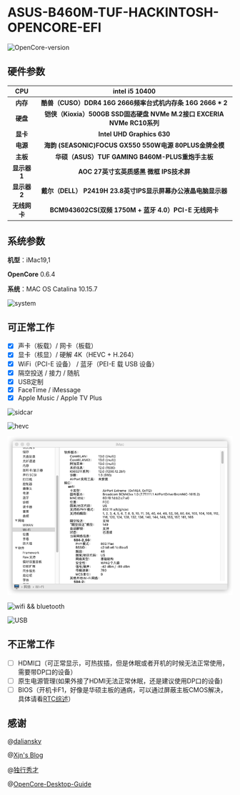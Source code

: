 # ASUS-B460M-TUF-HACKINTOSH-OPENCORE-EFI

![OpenCore-version](https://img.shields.io/badge/OpenCore-0.6.4-brightgreen)

## 硬件参数

|     CPU      |                        intel i5 10400                        |
| :----------: | :----------------------------------------------------------: |
|   **内存**   |  **酷兽（CUSO）DDR4 16G 2666频率台式机内存条 16G 2666 * 2**  |
|   **硬盘**   | **铠侠（Kioxia）500GB SSD固态硬盘 NVMe M.2接口 EXCERIA NVMe RC10系列** |
|   **显卡**   |                  **Intel UHD Graphics 630**                  |
|   **电源**   |    **海韵 (SEASONIC)FOCUS GX550 550W电源 80PLUS金牌全模**    |
|   **主板**   |       **华硕（ASUS）TUF GAMING B460M-PLUS重炮手主板**        |
| **显示器1**  |           **AOC 27英寸玄英质感黑 微框 IPS技术屏**            |
| **显示器2**  | **戴尔（DELL） P2419H 23.8英寸IPS显示屏幕办公液晶电脑显示器** |
| **无线网卡** |    **BCM943602CS(双频 1750M + 蓝牙 4.0）PCI-E 无线网卡**     |

## 系统参数

**机型**：iMac19,1 

**OpenCore** 0.6.4

**系统**：MAC OS Catalina 10.15.7

![system](https://github-image-1301846849.cos.ap-guangzhou.myqcloud.com/EFI/image/system.png)

## 可正常工作

- [x] 声卡（板载）/ 网卡（板载）
- [x] 显卡（核显）/ 硬解 4K（HEVC + H.264）
- [x] WiFi（PCI-E 设备） / 蓝牙（PEI-E 载 USB 设备）
- [x] 隔空投送 / 接力 / 随航
- [x] USB定制
- [x] FaceTime / iMessage
- [x] Apple Music / Apple TV Plus

![sidcar](https://github-image-1301846849.cos.ap-guangzhou.myqcloud.com/EFI/image/sidcar.png)

![hevc](https://github-image-1301846849.cos.ap-guangzhou.myqcloud.com/EFI/image/hevc.png)

![wifi && bluetooth](https://github.com/SeanChan0901/ASUS-B460M-TUF-HACKINTOSH-OPENCORE-EFI/blob/master/image/BCM943602CS.png?raw=true)

![wifi && bluetooth](https://github-image-1301846849.cos.ap-guangzhou.myqcloud.com/EFI/image/wifi2.png)

![USB](https://github-image-1301846849.cos.ap-guangzhou.myqcloud.com/EFI/image/USBPort.png)

## 不正常工作

- [ ] HDMI口（可正常显示，可热拔插，但是休眠或者开机的时候无法正常使用，需要带DP口的设备）
- [ ] 原生电源管理(如果外接了HDMI无法正常休眠，还是建议使用DP口的设备)
- [ ] BIOS（开机卡F1，好像是华硕主板的通病，可以通过屏蔽主板CMOS解决，具体请看[RTC综述](https://blog.xjn819.com/post/rtc-issues-related-to-oc.html)）

## 感谢

@[daliansky](https://github.com/daliansky)

@[Xjn's Blog](https://blog.xjn819.com/)

@[独行秀才](https://shuiyunxc.gitee.io/)

@[OpenCore-Desktop-Guide](https://dortania.github.io/OpenCore-Desktop-Guide/)